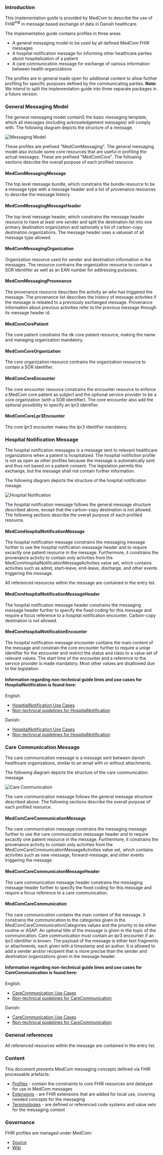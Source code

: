 ### Introduction

This implementation guide is provided by MedCom to describe the use of FHIR<sup>&reg;&copy;</sup> in message based exchange of data in Danish healthcare.

The implementation guide contains profiles in three areas
* A general messaging model to be used by all defined MedCom FHIR messages
* A hospital notification message for informing other healthcare parties about hospitalization of a patient
* A care communication message for exchange of various information between health organizations

The profiles are in general made open for additional content to allow further profiling for specific purposes defined by the communicating parties.
__Note:__ We intend to split the implementation guide into three separate packages in a future version.

### General Messaging Model
The general messaging model containS the basic messaging template, which all messages (including acknowledgement messages) will comply with. The following diagram depicts the structure of a message.

<img alt="Messaging Model" src="./MessagingModel.png" style="float:none; display:block; margin-left:auto; margin-right:auto;" />

These profiles are prefixed "MedComMessaging". The general messaging model also include some core resources that are useful in profiling the actual messages. These are prefixed "MedComCore". The following sections describe the overall purpose of each profiled resource.

#### MedComMessagingMessage
The top level message bundle, which constrains the bundle resource to be a message type with a message header and a list of provenance resources to describe the message history.

#### MedComMessagingMessageHeader
The top level message header, which constrains the message header resource to have at least one sender and split the destination list into one primary destination organization and optionally a list of carbon-copy destination organizations. The message header uses a valueset of all message type allowed.

#### MedComMessagingOrganization
Organization resource used for sender and destination information in the messages. The resource contrains the organization resource to contain a SOR identifier as well as an EAN number for addressing purposes.

#### MedComMessagingProvenance
The provenance resource describes the activity an who has triggered the message. The provenance list describes the history of message activities if the message is releated to a previously exchanged message. Provenance information about previous activities refer to the previous message through its message header id.

#### MedComCorePatient
The core patient constrains the dk core patient resource, making the name and managing organization mandatory.

#### MedComCoreOrganization
The core organization resource contrains the organization resource to contain a SOR identifier.

#### MedComCoreEncounter
The core encounter resource constrains the encounter resource to enforce a MedCom core patient as subject and the optional service provider to be a core organization (with a SOR identifier). The core encounter also add the optional possibility to specify an lpr3 identifier.

#### MedComCoreLpr3Encounter
The core lpr3 encounter makes the lpr3 identifier mandatory.

### Hospital Notification Message
The hospital notification messages is a message sent to relevant healthcare organizations when a patient is hospitalized. The hospital notifiction profile is not as open as other profiles because the message is automatically sent and thus not based on a patient consent. The legislation permits this exchange, but the message shall not contain further information.

The following diagram depicts the structure of the hospital notification mesage.

<img alt="Hospital Notification" src="./hospitalnotification/HospitalNotification.png" style="float:none; display:block; margin-left:auto; margin-right:auto;" />

The hospital notification message follows the general message structure described above, except that the carbon-copy destination is not allowed. The following sections describe the overall purpose of each profiled resource.

#### MedComHospitalNotificationMessage
The hospital notification message constrains the messaging message further to use the hospital notification messsage header and to require excactly one patient resource in the message. Furthermore, it constrains the provenance activity to contain only activities from the MedComHospitalNotificationMessageActivities value set, which contains activities such as admit, start-leave, end-leave, discharge, and other events triggering the message.

All referenced resources within the message are contained in the entry list.

#### MedComHospitalNotificationMessageHeader
The hospital notification message header constrains the messaging message header further to specify the fixed coding for this message and require a focus reference to a hospital notification encounter. Carbon-copy destination is not allowed.

#### MedComHospitalNotificationEncounter
The hospital notification message encounter contains the main content of the message and constrain the core encounter further to require a uniqe identifier for the encounter and restrict the status and class to a value set of relevant values. The start time of the encounter and a reference to the service provider is made mandatory. Most other values are disallowed due to the legislation. 

#### Information regarding non-technical guide lines and use cases for HospitalNotification is found here:

English:
* [HosptialNotification Use Cases](./hospitalnotification/pdf/Use%20cases_Hospital%20Notification_eng.pdf)
* [Non-technical guidelines for HospitalNotification](./hospitalnotification/pdf/FHIR_Hospital%20Notification.pdf)

Danish:
* [HospitalNotification Use Cases](./hospitalnotification/pdf/Use_cases_advis_om_sygehusophold.pdf)
* [Non-technical guidelines for HospitalNotification](./hospitalnotification/pdf/FHIR_advis_om_sygehusophold.pdf)


### Care Communication Message
The care communication message is a message sent between danish healthcare organizations, similar to an email with or without attachments.

The following diagram depicts the structure of the care communication message.

<img alt="Care Communication" src="./carecommunication/CareCommunication.png" style="float:none; display:block; margin-left:auto; margin-right:auto;" />

The care communication message follows the general message structure described above. The following sections describe the overall purpose of each profiled resource.

#### MedComCareCommunicationMessage
The care communication message constrains the messaging message further to use the care communication messsage header and to require excactly one patient resource in the message. Furthermore, it constrains the provenance activity to contain only activities from the MedComCareCommunicationMessageActivities value set, which contains activities such as new-message, forward-message, and other events triggering the message.

#### MedComCareCommunicatonMessageHeader
The care communication message header constrains the messaging message header further to specify the fixed coding for this message and require a focus reference to a care communication.

#### MedComCareCommunication
The care communication contains the main content of the message. It constrains the communication to the categories given in the MedComCareCommunicationCategories values and the priority to be either routine or ASAP. An optional title of the message is given in the topic of the communication. Care communication must contain an lpr3 encounter if an lpr3 identifier is known. The payload of the message is either text fragments or attachments, each given with a timestamp and an author. It is allowed to add a sender and/or recipient that is more precise than the sender and destination organizations given in the message header.

#### Information regarding non-technical guide lines and use cases for CareCommunication is found here:

English:
* [CareCommunication Use Cases](./carecommunication/pdf/USE%20CASES_FHIR%20Care%20Communication.pdf)
* [Non-technical guidelines for CareCommunication](./carecommunication/pdf/FHIR%20Care%20Communication%2C%20MedCom%20FHIR%20Standard.pdf)

Danish:
* [CareCommunication Use Cases](./carecommunication/pdf/Use%20Cases_FHIR%20Korrespondancemeddelelse.pdf)
* [Non-technical guidelines for CareCommunication](./carecommunication/pdf/FHIR_Korrespondancemeddelelse.pdf)

### Genenal references

All referenced resources within the message are contained in the entry list.

### Content

This document presents MedCom messaging concepts defined via FHIR processable artefacts:

* [Profiles](profiles.html) - contain the constraints to core FHIR resources and datatype for use in MedCom messages
* [Extensions](extensions.html) - are FHIR extensions that are added for local use, covering needed concepts for the messaging
* [Terminologies](terminology.html) - are defined or referenced code systems and value sets for the messaging context


### Governance

FHIR profiles are managed under MedCom:

* [Source](https://github.com/hl7dk/dk-medcom)
* [Wiki](https://github.com/hl7dk/dk-medcom)